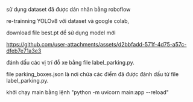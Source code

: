 sử dụng dataset đã được dán nhãn bằng roboflow 


re-trainning YOLOv8 với dataset và google colab, 


download file best.pt để sử dụng model mới 



https://github.com/user-attachments/assets/d2bbfadd-571f-4d75-a57c-dfeb7e71a3e3


đánh dấu các vị trí đỗ xe bằng file label_parking.py.


file parking_boxes.json là nơi chứa các điểm đã được đánh dấu từ file label_parking.py.


khởi chạy main bằng lệnh 
"python -m uvicorn main:app --reload"
